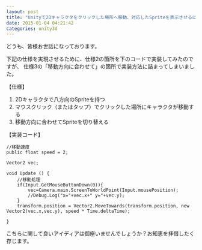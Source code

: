 ```yaml
---
layout: post
title: "Unityで2Dキャラクタをクリックした場所へ移動、対応したSpriteを表示させるには？"
date: 2015-01-04 04:21:42
categories: unity3d
---
```

<p>どうも、皆様お世話になっております。</p>

<p>下記の仕様を実現させるために、仕様2の箇所を下のコードで実装してみたのですが、
仕様3の「移動方向に合わせて」の箇所で実装方法に詰まってしまいました。</p>

<p>【仕様】<br/></p>

<ol>
<li>2Dキャラクタで八方向のSpriteを持つ</li>
<li>マウスクリック（またはタップ）でクリックした場所にキャラクタが移動する</li>
<li>移動方向に合わせてSpriteを切り替える</li>
</ol>

<p>【実装コード】</p>

<pre><code>//移動速度
public float speed = 2;

Vector2 vec;

void Update () {
    //移動処理
    if(Input.GetMouseButtonDown(0)){
        vec=Camera.main.ScreenToWorldPoint(Input.mousePosition);
        //Debug.Log("x="+vec.x+" y="+vec.y);
    }
    transform.position = Vector2.MoveTowards(transform.position, new Vector2(vec.x,vec.y), speed * Time.deltaTime);

}
</code></pre>

<p>こちらに関して良いアイディアは御座いませんでしょうか？お知恵を拝借したく存じます。</p>
